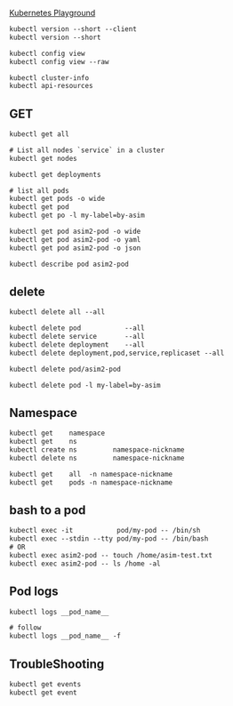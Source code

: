 [Kubernetes Playground](https://www.katacoda.com/courses/kubernetes/playground)


```txt
kubectl version --short --client 
kubectl version --short

kubectl config view
kubectl config view --raw

kubectl cluster-info
kubectl api-resources
```


## GET
```txt
kubectl get all

# List all nodes `service` in a cluster
kubectl get nodes

kubectl get deployments

# list all pods
kubectl get pods -o wide
kubectl get pod
kubectl get po -l my-label=by-asim
```



```txt
kubectl get pod asim2-pod -o wide
kubectl get pod asim2-pod -o yaml
kubectl get pod asim2-pod -o json

kubectl describe pod asim2-pod
```

## delete
```txt
kubectl delete all --all

kubectl delete pod           --all
kubectl delete service       --all
kubectl delete deployment    --all
kubectl delete deployment,pod,service,replicaset --all

kubectl delete pod/asim2-pod

kubectl delete pod -l my-label=by-asim
```


## Namespace
```txt
kubectl get    namespace
kubectl get    ns
kubectl create ns         namespace-nickname
kubectl delete ns         namespace-nickname

kubectl get    all  -n namespace-nickname
kubectl get    pods -n namespace-nickname
```


## bash to a pod
```txt
kubectl exec -it           pod/my-pod -- /bin/sh
kubectl exec --stdin --tty pod/my-pod -- /bin/bash
# OR
kubectl exec asim2-pod -- touch /home/asim-test.txt
kubectl exec asim2-pod -- ls /home -al
```


## Pod logs
```txt
kubectl logs __pod_name__

# follow
kubectl logs __pod_name__ -f
```


## TroubleShooting
```txt
kubectl get events
kubectl get event
```
